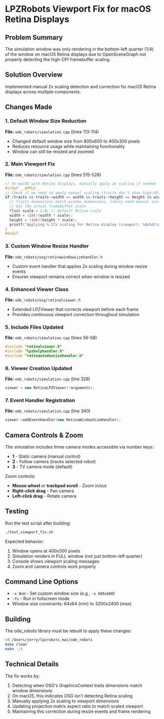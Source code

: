 # LPZRobots Viewport Fix for macOS Retina Displays

## Problem Summary
The simulation window was only rendering in the bottom-left quarter (1/4) of the window on macOS Retina displays due to OpenSceneGraph not properly detecting the high-DPI framebuffer scaling.

## Solution Overview
Implemented manual 2x scaling detection and correction for macOS Retina displays across multiple components.

## Changes Made

### 1. Default Window Size Reduction
**File:** `ode_robots/simulation.cpp` (lines 113-114)
- Changed default window size from 800x600 to 400x300 pixels
- Reduces resource usage while maintaining functionality
- Window can still be resized and zoomed

### 2. Main Viewport Fix
**File:** `ode_robots/simulation.cpp` (lines 515-526)
```cpp
// On macOS with Retina displays, manually apply 2x scaling if needed
#ifdef __APPLE__
// Check if we need to apply manual scaling (traits don't show high-DPI)
if (traits && traits->width == width && traits->height == height && width > 0) {
  // Traits dimensions match window dimensions, likely need manual scaling
  // Get the actual framebuffer scale
  float scale = 2.0; // Default Retina scale
  width = (int)(width * scale);
  height = (int)(height * scale);
  printf("Applying %.1fx scaling for Retina display (viewport: %dx%d)\n", scale, width, height);
}
#endif
```

### 3. Custom Window Resize Handler
**File:** `ode_robots/osg/retinawindowsizehandler.h`
- Custom event handler that applies 2x scaling during window resize events
- Ensures viewport remains correct when window is resized

### 4. Enhanced Viewer Class
**File:** `ode_robots/osg/retinalviewer.h`
- Extended LPZViewer that corrects viewport before each frame
- Provides continuous viewport correction throughout simulation

### 5. Include Files Updated
**File:** `ode_robots/simulation.cpp` (lines 56-58)
```cpp
#include "retinalviewer.h"
#include "lpzhelphandler.h"
#include "retinawindowsizehandler.h"
```

### 6. Viewer Creation Updated
**File:** `ode_robots/simulation.cpp` (line 328)
```cpp
viewer = new RetinaLPZViewer(*arguments);
```

### 7. Event Handler Registration
**File:** `ode_robots/simulation.cpp` (line 340)
```cpp
viewer->addEventHandler(new RetinaWindowSizeHandler);
```

## Camera Controls & Zoom
The simulation includes three camera modes accessible via number keys:
- **1** - Static camera (manual control)
- **2** - Follow camera (tracks selected robot)
- **3** - TV camera mode (default)

Zoom controls:
- **Mouse wheel** or **trackpad scroll** - Zoom in/out
- **Right-click drag** - Pan camera
- **Left-click drag** - Rotate camera

## Testing
Run the test script after building:
```bash
./test_viewport_fix.sh
```

Expected behavior:
1. Window opens at 400x300 pixels
2. Simulation renders in FULL window (not just bottom-left quarter)
3. Console shows viewport scaling messages
4. Zoom and camera controls work properly

## Command Line Options
- `-x WxH` - Set custom window size (e.g., `-x 800x600`)
- `-fs` - Run in fullscreen mode
- Window size constraints: 64x64 (min) to 3200x2400 (max)

## Building
The ode_robots library must be rebuilt to apply these changes:
```bash
cd /Users/jerry/lpzrobots_mac/ode_robots
make clean
make -j4
```

## Technical Details
The fix works by:
1. Detecting when OSG's GraphicsContext traits dimensions match window dimensions
2. On macOS, this indicates OSG isn't detecting Retina scaling
3. Manually applying 2x scaling to viewport dimensions
4. Updating projection matrix aspect ratio to match scaled viewport
5. Maintaining this correction during resize events and frame rendering